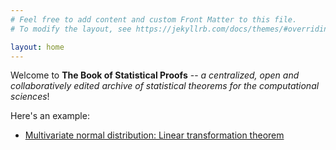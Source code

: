 ```yaml
---
# Feel free to add content and custom Front Matter to this file.
# To modify the layout, see https://jekyllrb.com/docs/themes/#overriding-theme-defaults

layout: home
---
```


Welcome to **The Book of Statistical Proofs** -- *a centralized, open and collaboratively edited archive of statistical theorems for the computational sciences*!

Here's an example:

- [Multivariate normal distribution: Linear transformation theorem](Proofs/mvn-ltt.md)
